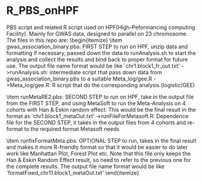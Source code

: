 # R_PBS_onHPF
PBS script and related R script used on HPF(High-Peformancing computing Facility). Mainly for GWAS data, designed to parallel on 23 chromosome.
The files in this repo are:
\begin{itemize}
\item gwas_association_binary.pbs: FIRST STEP to run on HPF,  unzip data and formatting if necessary, passed down the data to 
runAnalysis.sh to start the analysis and collect the results and bind back to proper format for future use. The output file name format would be like `chr1.block1_fr_out.txt'
   ->runAnalysis.sh: intermediate script that pass down data from gwas_association_binary.pbs to a suitable  Meta_log/gee.R
   ->Meta_log/gee.R: R script that do the corresponding analysis (logistic/GEE)

\item runMetaRE2.pbs: SECOND STEP to run on HPF, take in the output file from the FIRST STEP, and using MetaSoft to run the Meta-Analysis on 4 cohorts with Han & Eskin random effect. This would be the final result in the format as `chr1.block1_metaOut.txt'
   ->runFileForMetasoft.R: Dependence file for the SECOND STEP, it takes in the output files from 4 cohorts and re-format to the      required format Metasoft needs
   
\item runfixFormatMeta.pbs: OPTIONAL STEP to run, takes in the final result and makes it more R-friendly format so that it would be easier to do later work like Manhattan Plot, Forest Plot etc. Note that this file only keeps the Han & Eskin Random Effect result, so need to refer to the previous one for the complete results. The output file name format would be like `formatFixed_chr11.block1_metaOut.txt'
\end{itemize}
